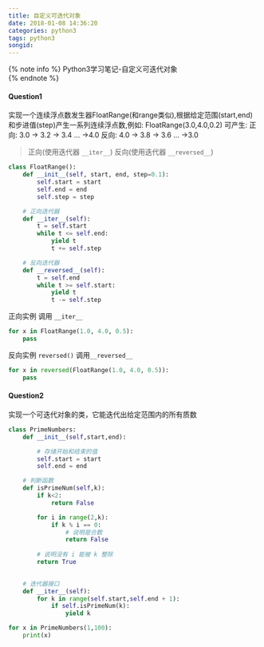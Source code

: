 ```yaml
---
title: 自定义可迭代对象
date: 2018-01-08 14:36:20
categories: python3
tags: python3
songid:
---
```

{% note info %} 
Python3学习笔记-自定义可迭代对象  
{% endnote %} 

#### Question1
实现一个连续浮点数发生器FloatRange(和range类似),根据给定范围(start,end)和步进值(step)产生一系列连续浮点数,例如: FloatRange(3.0,4.0,0.2) 可产生:
正向: 3.0 -> 3.2 -> 3.4 ... ->4.0
反向: 4.0 -> 3.8 -> 3.6 ... ->3.0  
<!-- more -->

> 正向(使用迭代器 `__iter__`)  反向(使用迭代器 `__reversed__`)

```python
class FloatRange():
    def __init__(self, start, end, step=0.1):
        self.start = start 
        self.end = end
        self.step = step

    # 正向迭代器
    def __iter__(self):
        t = self.start
        while t <= self.end:
            yield t
            t += self.step

    # 反向迭代器
    def __reversed__(self):
        t = self.end
        while t >= self.start:
            yield t
            t -= self.step
```
正向实例 调用 `__iter__`
```python
for x in FloatRange(1.0, 4.0, 0.5):
    pass
```
反向实例 `reversed()` 调用`__reversed__`
```python
for x in reversed(FloatRange(1.0, 4.0, 0.5)):
    pass
```

#### Question2
实现一个可迭代对象的类，它能迭代出给定范围内的所有质数
```python
class PrimeNumbers:
    def __init__(self,start,end):

        # 存储开始和结束的值
        self.start = start
        self.end = end

    # 判断函数
    def isPrimeNum(self,k):
        if k<2:
            return False

        for i in range(2,k):
            if k % i == 0:
                # 说明是合数
                return False
        
        # 说明没有 i 能被 k 整除 
        return True
    

    # 迭代器接口
    def __iter__(self):
        for k in range(self.start,self.end + 1):
            if self.isPrimeNum(k):
                yield k

for x in PrimeNumbers(1,100):
    print(x)

```
